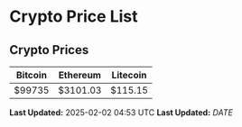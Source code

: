 # Crypto Price List

## Crypto Prices
| Bitcoin | Ethereum | Litecoin |
| ------- | -------- | -------- |
| $99735 | $3101.03 | $115.15 |
**Last Updated:** 2025-02-02 04:53 UTC
**Last Updated:** $DATE$
